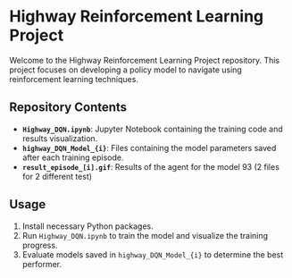 # Highway Reinforcement Learning Project

Welcome to the Highway Reinforcement Learning Project repository. This project focuses on developing a policy model to navigate using reinforcement learning techniques.

## Repository Contents


- **`Highway_DQN.ipynb`**: Jupyter Notebook containing the training code and results visualization.
- **`highway_DQN_Model_{i}`**: Files containing the model parameters saved after each training episode.
- **`result_episode_[i].gif`**: Results of the agent for the model 93 (2 files for 2 different test)

## Usage

1. Install necessary Python packages.
3. Run `Highway_DQN.ipynb` to train the model and visualize the training progress.
4. Evaluate models saved in `highway_DQN_Model_{i}` to determine the best performer.